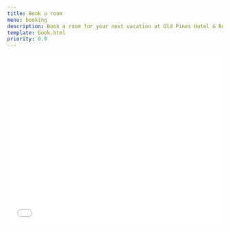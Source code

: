 ```yaml
---
title: Book a room
menu: booking
description: Book a room for your next vacation at Old Pines Hotel & Restaurant in Spean Bridge, near Fort William and Loch Ness in Scotland.
template: book.html
priority: 0.9
---
```


<iframe src="${ tacs.root }rooms/caterbook/" width="100%" height="400px" loading="eager" scrolling="yes" marginheight="0" marginwidth="0" frameborder="0" class="book full resize"></iframe>
